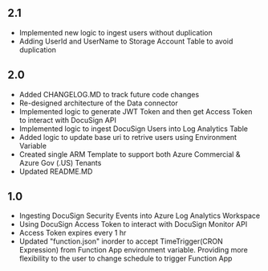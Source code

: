 ## 2.1
- Implemented new logic to ingest users without duplication
- Adding UserId and UserName to Storage Account Table to avoid duplication

## 2.0
- Added CHANGELOG.MD to track future code changes
- Re-designed architecture of the Data connector
- Implemented logic to generate JWT Token and then get Access Token to interact with DocuSign API
- Implemented logic to ingest DocuSign Users into Log Analytics Table
- Added logic to update base uri to retrive users using Environment Variable
- Created single ARM Template to support both Azure Commercial & Azure Gov (.US) Tenants
- Updated README.MD


## 1.0
- Ingesting DocuSign Security Events into Azure Log Analytics Workspace
- Using DocuSign Access Token to interact with DocuSign Monitor API
- Access Token expires every 1 hr
- Updated "function.json" inorder to accept TimeTrigger(CRON Expression) from Function App environment variable. Providing more flexibility to the user to change schedule to trigger Function App